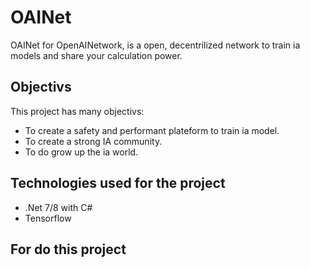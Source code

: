 # OAINet
OAINet for OpenAINetwork, is a open, decentrilized network to train ia models and share your calculation power.

## Objectivs
This project has many objectivs: 
- To create a safety and performant plateform to train ia model.
- To create a strong IA community. 
- To do grow up the ia world.

## Technologies used for the project 
- .Net 7/8 with C#
- Tensorflow

## For do this project
